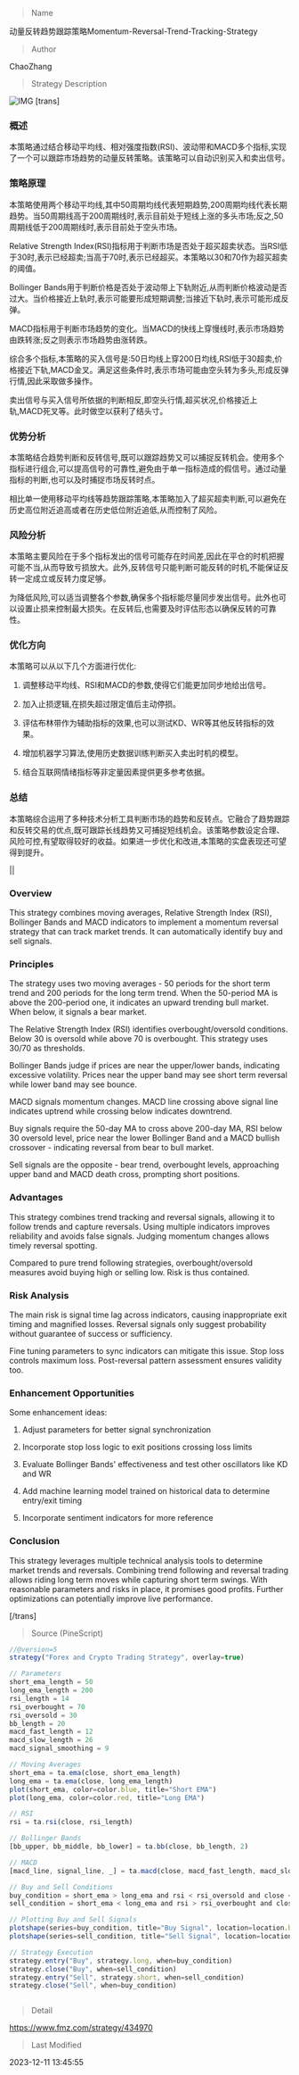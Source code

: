 
> Name

动量反转趋势跟踪策略Momentum-Reversal-Trend-Tracking-Strategy

> Author

ChaoZhang

> Strategy Description

![IMG](https://www.fmz.com/upload/asset/1290ff77da9985795f2.png)
[trans]

### 概述

本策略通过结合移动平均线、相对强度指数(RSI)、波动带和MACD多个指标,实现了一个可以跟踪市场趋势的动量反转策略。该策略可以自动识别买入和卖出信号。

### 策略原理

本策略使用两个移动平均线,其中50周期均线代表短期趋势,200周期均线代表长期趋势。当50周期线高于200周期线时,表示目前处于短线上涨的多头市场;反之,50周期线低于200周期线时,表示目前处于空头市场。

Relative Strength Index(RSI)指标用于判断市场是否处于超买超卖状态。当RSI低于30时,表示已经超卖;当高于70时,表示已经超买。本策略以30和70作为超买超卖的阈值。

Bollinger Bands用于判断价格是否处于波动带上下轨附近,从而判断价格波动是否过大。当价格接近上轨时,表示可能要形成短期调整;当接近下轨时,表示可能形成反弹。

MACD指标用于判断市场趋势的变化。当MACD的快线上穿慢线时,表示市场趋势由跌转涨;反之则表示市场趋势由涨转跌。

综合多个指标,本策略的买入信号是:50日均线上穿200日均线,RSI低于30超卖,价格接近下轨,MACD金叉。满足这些条件时,表示市场可能由空头转为多头,形成反弹行情,因此采取做多操作。

卖出信号与买入信号所依据的判断相反,即空头行情,超买状况,价格接近上轨,MACD死叉等。此时做空以获利了结头寸。

### 优势分析

本策略结合趋势判断和反转信号,既可以跟踪趋势又可以捕捉反转机会。使用多个指标进行组合,可以提高信号的可靠性,避免由于单一指标造成的假信号。通过动量指标的判断,也可以及时捕捉市场反转时点。

相比单一使用移动平均线等趋势跟踪策略,本策略加入了超买超卖判断,可以避免在历史高位附近追高或者在历史低位附近追低,从而控制了风险。

### 风险分析

本策略主要风险在于多个指标发出的信号可能存在时间差,因此在平仓的时机把握可能不当,从而导致亏损放大。此外,反转信号只能判断可能反转的时机,不能保证反转一定成立或反转力度足够。

为降低风险,可以适当调整各个参数,确保多个指标能尽量同步发出信号。此外也可以设置止损来控制最大损失。在反转后,也需要及时评估形态以确保反转的可靠性。

### 优化方向  

本策略可以从以下几个方面进行优化:

1. 调整移动平均线、RSI和MACD的参数,使得它们能更加同步地给出信号。

2. 加入止损逻辑,在损失超过限定值后主动停损。

3. 评估布林带作为辅助指标的效果,也可以测试KD、WR等其他反转指标的效果。  

4. 增加机器学习算法,使用历史数据训练判断买入卖出时机的模型。

5. 结合互联网情绪指标等非定量因素提供更多参考依据。

### 总结

本策略综合运用了多种技术分析工具判断市场的趋势和反转点。它融合了趋势跟踪和反转交易的优点,既可跟踪长线趋势又可捕捉短线机会。该策略参数设定合理、风险可控,有望取得较好的收益。如果进一步优化和改进,本策略的实盘表现还可望得到提升。

||


### Overview

This strategy combines moving averages, Relative Strength Index (RSI), Bollinger Bands and MACD indicators to implement a momentum reversal strategy that can track market trends. It can automatically identify buy and sell signals.

### Principles  

The strategy uses two moving averages - 50 periods for the short term trend and 200 periods for the long term trend. When the 50-period MA is above the 200-period one, it indicates an upward trending bull market. When below, it signals a bear market.

The Relative Strength Index (RSI) identifies overbought/oversold conditions. Below 30 is oversold while above 70 is overbought. This strategy uses 30/70 as thresholds.  

Bollinger Bands judge if prices are near the upper/lower bands, indicating excessive volatility. Prices near the upper band may see short term reversal while lower band may see bounce.

MACD signals momentum changes. MACD line crossing above signal line indicates uptrend while crossing below indicates downtrend.

Buy signals require the 50-day MA to cross above 200-day MA, RSI below 30 oversold level, price near the lower Bollinger Band and a MACD bullish crossover - indicating reversal from bear to bull market. 

Sell signals are the opposite - bear trend, overbought levels, approaching upper band and MACD death cross, prompting short positions.

### Advantages

This strategy combines trend tracking and reversal signals, allowing it to follow trends and capture reversals. Using multiple indicators improves reliability and avoids false signals. Judging momentum changes allows timely reversal spotting. 

Compared to pure trend following strategies, overbought/oversold measures avoid buying high or selling low. Risk is thus contained.

### Risk Analysis

The main risk is signal time lag across indicators, causing inappropriate exit timing and magnified losses. Reversal signals only suggest probability without guarantee of success or sufficiency.  

Fine tuning parameters to sync indicators can mitigate this issue. Stop loss controls maximum loss. Post-reversal pattern assessment ensures validity too.

### Enhancement Opportunities

Some enhancement ideas:

1. Adjust parameters for better signal synchronization 

2. Incorporate stop loss logic to exit positions crossing loss limits

3. Evaluate Bollinger Bands' effectiveness and test other oscillators like KD and WR

4. Add machine learning model trained on historical data to determine entry/exit timing 

5. Incorporate sentiment indicators for more reference  

### Conclusion

This strategy leverages multiple technical analysis tools to determine market trends and reversals. Combining trend following and reversal trading allows riding long term moves while capturing short term swings. With reasonable parameters and risks in place, it promises good profits. Further optimizations can potentially improve live performance.

[/trans]



> Source (PineScript)

``` javascript
//@version=5
strategy("Forex and Crypto Trading Strategy", overlay=true)

// Parameters
short_ema_length = 50
long_ema_length = 200
rsi_length = 14
rsi_overbought = 70
rsi_oversold = 30
bb_length = 20
macd_fast_length = 12
macd_slow_length = 26
macd_signal_smoothing = 9

// Moving Averages
short_ema = ta.ema(close, short_ema_length)
long_ema = ta.ema(close, long_ema_length)
plot(short_ema, color=color.blue, title="Short EMA")
plot(long_ema, color=color.red, title="Long EMA")

// RSI
rsi = ta.rsi(close, rsi_length)

// Bollinger Bands
[bb_upper, bb_middle, bb_lower] = ta.bb(close, bb_length, 2)

// MACD
[macd_line, signal_line, _] = ta.macd(close, macd_fast_length, macd_slow_length, macd_signal_smoothing)

// Buy and Sell Conditions
buy_condition = short_ema > long_ema and rsi < rsi_oversold and close < bb_lower and macd_line > signal_line
sell_condition = short_ema < long_ema and rsi > rsi_overbought and close > bb_upper and macd_line < signal_line

// Plotting Buy and Sell Signals
plotshape(series=buy_condition, title="Buy Signal", location=location.belowbar, color=color.green, style=shape.labelup, text="BUY")
plotshape(series=sell_condition, title="Sell Signal", location=location.abovebar, color=color.red, style=shape.labeldown, text="SELL")

// Strategy Execution
strategy.entry("Buy", strategy.long, when=buy_condition)
strategy.close("Buy", when=sell_condition)
strategy.entry("Sell", strategy.short, when=sell_condition)
strategy.close("Sell", when=buy_condition)



```

> Detail

https://www.fmz.com/strategy/434970

> Last Modified

2023-12-11 13:45:55
